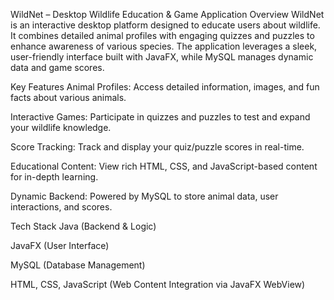 WildNet – Desktop Wildlife Education & Game Application
Overview
WildNet is an interactive desktop platform designed to educate users about wildlife. It combines detailed animal profiles with engaging quizzes and puzzles to enhance awareness of various species. The application leverages a sleek, user-friendly interface built with JavaFX, while MySQL manages dynamic data and game scores.

Key Features
Animal Profiles: Access detailed information, images, and fun facts about various animals.

Interactive Games: Participate in quizzes and puzzles to test and expand your wildlife knowledge.

Score Tracking: Track and display your quiz/puzzle scores in real-time.

Educational Content: View rich HTML, CSS, and JavaScript-based content for in-depth learning.

Dynamic Backend: Powered by MySQL to store animal data, user interactions, and scores.

Tech Stack
Java (Backend & Logic)

JavaFX (User Interface)

MySQL (Database Management)

HTML, CSS, JavaScript (Web Content Integration via JavaFX WebView)
